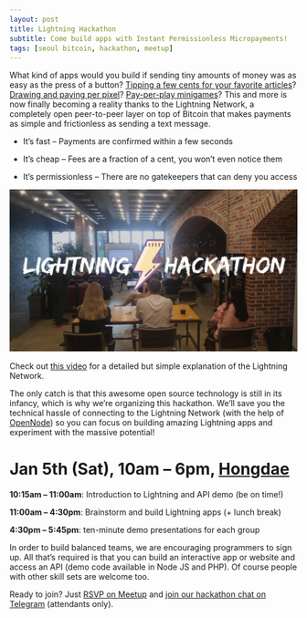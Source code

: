 ```yaml
---
layout: post
title: Lightning Hackathon
subtitle: Come build apps with Instant Permissionless Micropayments!
tags: [seoul bitcoin, hackathon, meetup]
---
```

What kind of apps would you build if sending tiny amounts of money was as easy as the press of a button? [Tipping a few cents for your favorite articles](https://yalls.org)? [Drawing and paying per pixel](https://satoshis.place)? [Pay-per-play minigames](http://www.mandelduck.com/sarutobi)? This and more is now finally becoming a reality thanks to the Lightning Network, a completely open peer-to-peer layer on top of Bitcoin that makes payments as simple and frictionless as sending a text message.

- It’s fast – Payments are confirmed within a few seconds

- It’s cheap – Fees are a fraction of a cent, you won’t even notice them

- It’s permissionless – There are no gatekeepers that can deny you access

![Lightning Hackathon](/img/hackathon.jpg)

Check out [this video](http://youtu.be/rrr_zPmEiME) for a detailed but simple explanation of the Lightning Network.

The only catch is that this awesome open source technology is still in its infancy, which is why we’re organizing this hackathon. We’ll save you the technical hassle of connecting to the Lightning Network (with the help of [OpenNode](https://www.opennode.co)) so you can focus on building amazing Lightning apps and experiment with the massive potential!

# Jan 5th (Sat), 10am – 6pm, [Hongdae](https://goo.gl/maps/Z8JQd9iVa6v)

**10:15am – 11:00am**: Introduction to Lightning and API demo (be on time!)

**11:00am – 4:30pm**: Brainstorm and build Lightning apps (+ lunch break)

**4:30pm – 5:45pm**: ten-minute demo presentations for each group

In order to build balanced teams, we are encouraging programmers to sign up. All that’s required is that you can build an interactive app or website and access an API (demo code available in Node JS and PHP). Of course people with other skill sets are welcome too.

Ready to join? Just [RSVP on Meetup](https://www.meetup.com/seoulbitcoin/events/xgcxnpyzcbhb/) and [join our hackathon chat on Telegram](https://t.me/joinchat/Ah5yLVDTfsNh11eW-e6XqQ) (attendants only).

